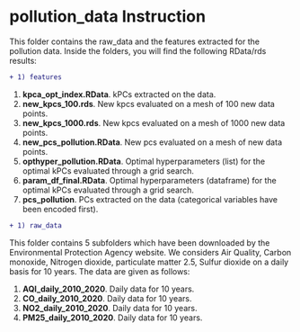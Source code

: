 # pollution_data Instruction

This folder contains the raw_data and the features extracted for the pollution data. Inside the folders, you will find the following RData/rds results:

```diff
+ 1) features
```

1. **kpca_opt_index.RData**. kPCs extracted on the data.
2. **new_kpcs_100.rds**. New kpcs evaluated on a mesh of 100 new data points.
3. **new_kpcs_1000.rds**. New kpcs evaluated on a mesh of 1000 new data points.
4. **new_pcs_pollution.RData**. New pcs evaluated on a mesh of new data points.
5. **opthyper_pollution.RData**. Optimal hyperparameters (list) for the optimal kPCs evaluated through a grid search.
6. **param_df_final.RData**. Optimal hyperparameters (dataframe) for the optimal kPCs evaluated through a grid search.
7. **pcs_pollution**. PCs extracted on the data (categorical variables have been encoded first).


```diff
+ 1) raw_data
```
This folder contains 5 subfolders which have been downloaded by the Environmental Protection Agency website. We considers Air Quality, Carbon monoxide, Nitrogen dioxide,
particulate matter 2.5, Sulfur dioxide on a daily basis for 10 years. The data are given as follows:

1. **AQI_daily_2010_2020**. Daily data for 10 years.
2. **CO_daily_2010_2020**. Daily data for 10 years.
3. **NO2_daily_2010_2020**. Daily data for 10 years.
4. **PM25_daily_2010_2020**. Daily data for 10 years.
